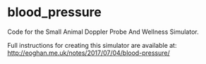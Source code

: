 # blood_pressure
Code for the Small Animal Doppler Probe And Wellness Simulator.

Full instructions for creating this simulator are available at:
http://eoghan.me.uk/notes/2017/07/04/blood-pressure/
